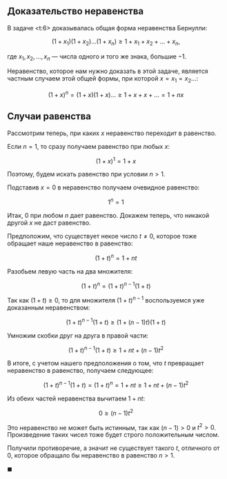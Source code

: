 ## Доказательство неравенства

В задаче <t:6> доказывалась общая форма неравенства Бернулли:

$$ (1+x_1)(1+x_2)\ldots(1+x_n) \geq 1+x_1+x_2+\ldots+x_n, $$

где $x_1, x_2, \ldots, x_n$ — числа одного и того же знака, большие $-1$.

Неравенство, которое нам нужно доказать в этой задаче, является частным случаем этой общей формы, при которой $x=x_1=x_2\ldots$:

$$ (1+x)^n = (1+x)(1+x)\ldots \geq 1 + x + x + \ldots = 1 + nx $$

## Случаи равенства

Рассмотрим теперь, при каких $x$ неравенство переходит в равенство.

Если $n=1$, то сразу получаем равенство при любых $x$:

$$ (1+x)^1 = 1+x $$

Поэтому, будем искать равенство при условии $n>1$.

Подставив $x=0$ в неравенство получаем очевидное равенство:

$$ 1^n = 1 $$

Итак, $0$ при любом $n$ дает равенство. Докажем теперь, что никакой другой $x$ не даст равенство.

Предположим, что существует некое число $t\neq 0$, которое тоже обращает наше неравенство в равенство:

$$ (1+t)^n = 1+nt $$

Разобьем левую часть на два множителя:

$$ (1+t)^n = (1+t)^{n-1} (1+t) $$

Так как $(1+t)\geq 0$, то для множителя $(1+t)^{n-1}$ воспользуемся уже доказанным неравенством:

$$ (1+t)^{n-1}(1+t) \geq (1+(n-1)t)(1+t) $$

Умножим скобки друг на друга в правой части:

$$ (1+t)^{n-1}(1+t)\geq 1 + nt + (n-1)t^2 $$

В итоге, с учетом нашего предположения о том, что $t$ превращает неравенство в равенство, получаем следующее:

$$ (1+t)^{n-1}(1+t) = (1+t)^n = 1 + nt \geq 1 + nt + (n-1)t^2 $$

Из обеих частей неравенства вычитаем $1+nt$:

$$ 0 \geq (n-1)t^2 $$

Это неравенство не может быть истинным, так как $(n-1) > 0$ и $t^2 > 0$. Произведение таких чисел тоже будет строго положительным числом.

Получили противоречие, а значит не существует такого $t$, отличного от $0$, которое обращало бы неравенство в равенство $n>1$.

$\blacksquare$